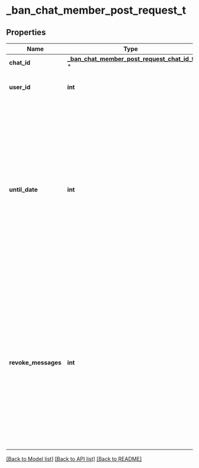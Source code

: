 # _ban_chat_member_post_request_t

## Properties
Name | Type | Description | Notes
------------ | ------------- | ------------- | -------------
**chat_id** | [**_ban_chat_member_post_request_chat_id_t**](_ban_chat_member_post_request_chat_id.md) \* |  | 
**user_id** | **int** | Unique identifier of the target user | 
**until_date** | **int** | Date when the user will be unbanned; Unix time. If user is banned for more than 366 days or less than 30 seconds from the current time they are considered to be banned forever. Applied for supergroups and channels only. | [optional] 
**revoke_messages** | **int** | Pass *True* to delete all messages from the chat for the user that is being removed. If *False*, the user will be able to see messages in the group that were sent before the user was removed. Always *True* for supergroups and channels. | [optional] 

[[Back to Model list]](../README.md#documentation-for-models) [[Back to API list]](../README.md#documentation-for-api-endpoints) [[Back to README]](../README.md)


